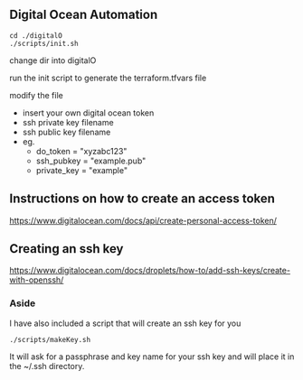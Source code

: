 ## Digital Ocean Automation

~~~~
cd ./digitalO
./scripts/init.sh
~~~~
change dir into digitalO

run the init script to generate the terraform.tfvars file

modify the file <br/>
* insert your own digital ocean token  
* ssh private key filename  
* ssh public key filename  
* eg.  
	* do_token = "xyzabc123"  
    * ssh_pubkey = "example.pub"  
    * private_key = "example"  

## Instructions on how to create an access token
https://www.digitalocean.com/docs/api/create-personal-access-token/

## Creating an ssh key
https://www.digitalocean.com/docs/droplets/how-to/add-ssh-keys/create-with-openssh/

### Aside
I have also included a script that will create an ssh key for you
~~~~
./scripts/makeKey.sh
~~~~
It will ask for a passphrase and key name for your ssh key and will place it in the ~/.ssh directory.


